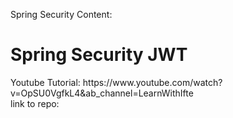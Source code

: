 Spring Security Content:


<h1>Spring Security JWT </h1>
Youtube Tutorial: https://www.youtube.com/watch?v=OpSU0VgfkL4&ab_channel=LearnWithIfte
<br>
link to repo: 
